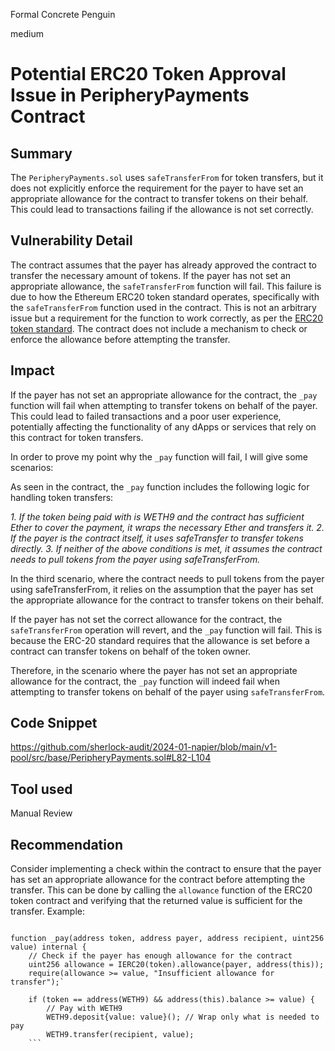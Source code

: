 Formal Concrete Penguin

medium

# Potential ERC20 Token Approval Issue in PeripheryPayments Contract

## Summary
The `PeripheryPayments.sol` uses `safeTransferFrom` for token transfers, but it does not explicitly enforce the requirement for the payer to have set an appropriate allowance for the contract to transfer tokens on their behalf. This could lead to transactions failing if the allowance is not set correctly.

## Vulnerability Detail
The contract assumes that the payer has already approved the contract to transfer the necessary amount of tokens. If the payer has not set an appropriate allowance, the `safeTransferFrom` function will fail. This failure is due to how the Ethereum ERC20 token standard operates, specifically with the `safeTransferFrom` function used in the contract. This is not an arbitrary issue but a requirement for the function to work correctly, as per the [ERC20 token standard](https://eips.ethereum.org/EIPS/eip-20). The contract does not include a mechanism to check or enforce the allowance before attempting the transfer.

## Impact
If the payer has not set an appropriate allowance for the contract, the `_pay` function will fail when attempting to transfer tokens on behalf of the payer. This could lead to failed transactions and a poor user experience, potentially affecting the functionality of any dApps or services that rely on this contract for token transfers.

In order to prove my point why the `_pay` function will fail, I will give some scenarios:

As seen in the contract, the  `_pay` function includes the following logic for handling token transfers:

_1. If the token being paid with is WETH9 and the contract has sufficient Ether to cover the payment, it wraps the necessary Ether and transfers it.
2. If the payer is the contract itself, it uses safeTransfer to transfer tokens directly.
3. If neither of the above conditions is met, it assumes the contract needs to pull tokens from the payer using safeTransferFrom._

In the third scenario, where the contract needs to pull tokens from the payer using safeTransferFrom, it relies on the assumption that the payer has set the appropriate allowance for the contract to transfer tokens on their behalf.

If the payer has not set the correct allowance for the contract, the `safeTransferFrom` operation will revert, and the `_pay` function will fail. This is because the ERC-20 standard requires that the allowance is set before a contract can transfer tokens on behalf of the token owner.

Therefore, in the scenario where the payer has not set an appropriate allowance for the contract, the `_pay` function will indeed fail when attempting to transfer tokens on behalf of the payer using `safeTransferFrom`.

## Code Snippet
https://github.com/sherlock-audit/2024-01-napier/blob/main/v1-pool/src/base/PeripheryPayments.sol#L82-L104

## Tool used
Manual Review

## Recommendation
Consider implementing a check within the contract to ensure that the payer has set an appropriate allowance for the contract before attempting the transfer. This can be done by calling the `allowance` function of the ERC20 token contract and verifying that the returned value is sufficient for the transfer. 
Example:

```solidity

function _pay(address token, address payer, address recipient, uint256 value) internal {
    // Check if the payer has enough allowance for the contract
    uint256 allowance = IERC20(token).allowance(payer, address(this));
    require(allowance >= value, "Insufficient allowance for transfer");`

    if (token == address(WETH9) && address(this).balance >= value) {
        // Pay with WETH9
        WETH9.deposit{value: value}(); // Wrap only what is needed to pay
        WETH9.transfer(recipient, value);
    ```